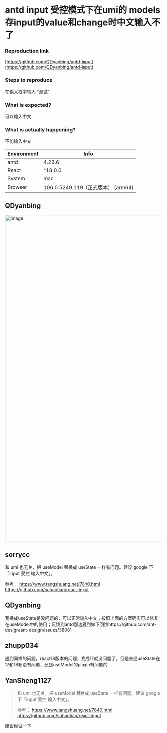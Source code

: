 # antd input 受控模式下在umi的 models存input的value和change时中文输入不了

### Reproduction link

[https://github.com/QDyanbing/antd-input](https://github.com/QDyanbing/antd-input)

### Steps to reproduce

在输入框中输入 "测试"

### What is expected?

可以输入中文

### What is actually happening?

不能输入中文

| Environment | Info                               |
| ----------- | ---------------------------------- |
| antd        | 4.23.6                             |
| React       | ^18.0.0                            |
| System      | mac                                |
| Browser     | 106.0.5249.119（正式版本） (arm64) |

<!-- generated by ant-design-issue-helper. DO NOT REMOVE -->

## QDyanbing

  <img width="1046" alt="image" src="https://user-images.githubusercontent.com/66234749/196364572-a17b3c6e-c211-405d-a22f-c102ec7fa0b8.png">

## sorrycc

和 umi 也无关，把 useModel 替换成 useState 一样有问题。建议 google 下「input 受控 输入中文」。

参考：
https://www.tangshuang.net/7840.html
https://github.com/suhaotian/react-input

## QDyanbing

我换成useState是没问题的，可以正常输入中文；按照上面的方案确实可以修复在useModel中的使用；反馈到antd那边得到如下回馈https://github.com/ant-design/ant-design/issues/38081

## zhupp034

遇到同样的问题，react18版本的问题，换成17就没问题了。但是普通useState在17和18都没有问题，还是useModel的plugin有问题的

## YanSheng1127

> 和 umi 也无关，把 useModel 替换成 useState 一样有问题。建议 google 下「input 受控 输入中文」。
>
> 参考： https://www.tangshuang.net/7840.html https://github.com/suhaotian/react-input

建议你试一下
